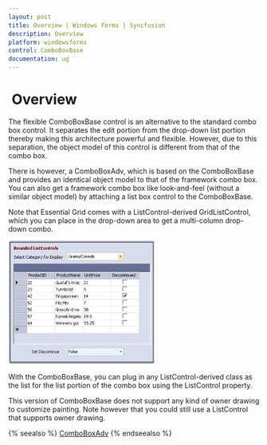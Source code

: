 ```yaml
---
layout: post
title: Overview | Windows Forms | Syncfusion
description: Overview
platform: windowsforms
control: ComboBoxBase
documentation: ug
---
```


#  Overview

The flexible ComboBoxBase control is an alternative to the standard combo box control. It separates the edit portion from the drop-down list portion thereby making this architecture powerful and flexible. However, due to this separation, the object model of this control is different from that of the combo box. 

There is however, a ComboBoxAdv, which is based on the ComboBoxBase and provides an identical object model to that of the framework combo box. You can also get a framework combo box like look-and-feel (without a similar object model) by attaching a list box control to the ComboBoxBase.

Note that Essential Grid comes with a ListControl-derived GridListControl, which you can place in the drop-down area to get a multi-column drop-down combo.

![](Overview_images/Overview_img314.jpeg) 

With the ComboBoxBase, you can plug in any ListControl-derived class as the list for the list portion of the combo box using the ListControl property.

This version of ComboBoxBase does not support any kind of owner drawing to customize painting. Note however that you could still use a ListControl that supports owner drawing. 

{% seealso %}
[ComboBoxAdv](/windowsforms/comboboxadv)
{% endseealso %}



